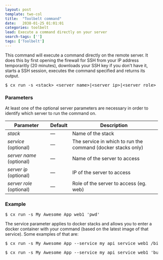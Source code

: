 ```yaml
---
layout: post
template: two-col
title:  "Toolbelt command"
date:   2038-01-25 01:01:01
categories: toolbelt
lead: Execute a command directly on your server
search-tags: ['']
tags: ['Toolbelt']
---
```


This command will execute a command directly on the remote server. It does this by first opening the firewall for SSH from your IP address temporaritly (20 minutes), downloads your SSH key if you don't have it, starts a SSH session, executes the command specified and returns its output.

<pre class="prettyprint">
$ cx run -s &lt;stack&gt; &lt;server name&gt;|&lt;server ip&gt;|&lt;server role&gt; '&lt;command&gt;'
</pre>

<h3 id="parameters">Parameters</h3>

At least one of the optional server parameters are necessary in order to identify which server to run the command on.

<table class='table table-bordered table-striped table-small'>
    <thead>
        <tr>
            <th align="center">Parameter</th>
            <th align="center">Default</th>
            <th align="center">Description</th>
        </tr>
    </thead>
    <tbody>
        <tr>
            <td><i>stack</i></td>
            <td>&mdash;</td>
            <td>Name of the stack</td>
        </tr>
        <tr>
            <td><i>service</i> (optional)</td>
            <td>&mdash;</td>
            <td>The service in which to run the command (docker stacks only)</td>
        </tr>
        <tr>
            <td><i>server name</i> (optional)</td>
            <td>&mdash;</td>
            <td>Name of the server to access</td>
        </tr>
        <tr>
            <td><i>server ip</i> (optional)</td>
            <td>&mdash;</td>
            <td>IP of the server to access</td>
        </tr>
        <tr>
            <td><i>server role</i> (optional)</td>
            <td>&mdash;</td>
            <td>Role of the server to access (eg. web)</td>
        </tr>        
    </tbody>
</table>

<h3 id="examples">Example</h3>

<pre class="prettyprint">
$ cx run -s My_Awesome_App web1 'pwd'
</pre>

The service parameter applies to docker stacks and allows you to enter a docker container with your command (based on the latest image of that service). Some examples of that are:

<pre class="prettyprint">
$ cx run -s My_Awesome_App --service my_api_service web1 /bin/bash
</pre>
<pre class="prettyprint">
$ cx run -s My_Awesome_App --service my_api_service web1 'bundle exec rails c'
</pre>

